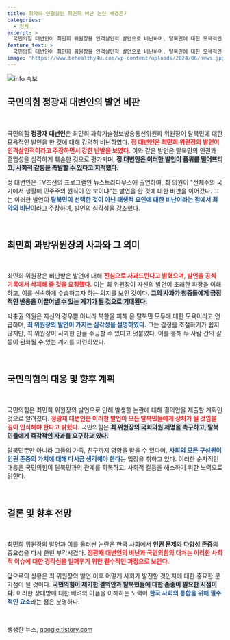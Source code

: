 ```yaml
---
title: 최악의 인결살인 최민희 비난 논란 배경은?
categories:
  - 정치
excerpt: >
  국민의힘 대변인이 최민희 위원장을 인격살인적 발언으로 비난하며, 탈북민에 대한 모욕적인 발언을 성토했다. 최 위원장은 사과하며 발언 삭제를 요청했지만, 국민의힘은 제명 촉구 결의안을 제출하겠다고 밝혔다.
feature_text: >
  국민의힘 대변인이 최민희 위원장을 인격살인적 발언으로 비난하며, 탈북민에 대한 모욕적인 발언을 성토했다. 최 위원장은 사과하며 발언 삭제를 요청했지만, 국민의힘은 제명 촉구 결의안을 제출하겠다고 밝혔다.
image: 'https://www.behealthy4u.com/wp-content/uploads/2024/06/news.jpg'
---
```


<p><img src="https://www.behealthy4u.com/wp-content/uploads/2024/06/news.jpg" alt="info 속보" /></p>

<h2 data-ke-size="size26">국민의힘 정광재 대변인의 발언 비판</h2>

<p data-ke-size="size16">&nbsp;</p>

<p>국민의힘 <b>정광재 대변인</b>은 최민희 과학기술정보방송통신위원회 위원장이 탈북민에 대한 모욕적인 발언을 한 것에 대해 강력히 비난하였다. <b><span style="color: #ee2323;">정 대변인은 최민희 위원장의 발언이 인격살인적이라고 주장하면서 강한 반발을 보였다.</span></b> 이와 같은 발언은 탈북민의 인권과 존엄성을 심각하게 훼손한 것으로 평가되며, <b><span style="background-color: #21538527;">정 대변인은 이러한 발언이 품위를 떨어뜨리고, 사회적 갈등을 촉발할 수 있다고 지적했다.</span></b> </p>

<p>정 대변인은 TV조선의 프로그램인 뉴스트라다무스에 출연하여, 최 의원이 "전체주의 국가에서 생활해 민주주의 원칙이 안 보이냐"는 발언을 한 것에 대한 비판을 이어갔다. 그는 이러한 발언이 <b><span style="color: #1a5490;">탈북민이 선택한 것이 아닌 태생적 요인에 대한 비난이라는 점에서 최악의 비난</span></b>이라고 주장하며, 발언의 심각성을 강조했다. </p>

<p data-ke-size="size16">&nbsp;</p>

<h2 data-ke-size="size26">최민희 과방위원장의 사과와 그 의미</h2>

<p data-ke-size="size16">&nbsp;</p>

<p>최민희 위원장은 비난받은 발언에 대해 <b><span style="color: #ee2323;">진심으로 사과드린다고 밝혔으며, 발언을 공식 기록에서 삭제해 줄 것을 요청했다.</span></b> 이는 최 위원장이 자신의 발언이 초래한 파장을 이해하고, 이를 신속하게 수습하고자 하는 의지를 보인 것이다. <b><span style="background-color: #21538527;">그의 사과가 청중들에게 긍정적인 반응을 이끌어낼 수 있는 계기가 될 것으로 기대된다.</span></b> </p>

<p>박충권 의원은 자신의 경우뿐 아니라 북한을 피해 온 탈북민 모두에 대한 모욕이라고 언급하며, <b><span style="color: #1a5490;">최 위원장의 발언이 가지는 심각성을 설명하였다.</span></b> 그는 감정을 조절하기가 쉽지 않지만, 최 위원장이 사과한 만큼 수긍할 수 있다고 덧붙였다. 이를 통해 두 사람 간의 갈등이 완화될 수 있는 계기를 마련하였다.</p>

<p data-ke-size="size16">&nbsp;</p>

<h2 data-ke-size="size26">국민의힘의 대응 및 향후 계획</h2>

<p data-ke-size="size16">&nbsp;</p>

<p>국민의힘은 최민희 위원장의 발언으로 인해 발생한 논란에 대해 결의안을 제출할 계획인 것으로 알려졌다. <b><span style="color: #ee2323;">정광재 대변인은 이러한 발언이 모든 탈북민들에게 상처가 될 것임을 깊이 인식해야 한다고 밝혔다.</span></b> 국민의힘은 <b><span style="background-color: #21538527;">최 위원장의 국회의원 제명을 촉구하고, 탈북민들에게 즉각적인 사과를 요구하고 있다.</span></b> </p>

<p>탈북민뿐만 아니라 그들의 가족, 친구까지 영향을 받을 수 있다며, <b><span style="color: #1a5490;">사회의 모든 구성원이 인권 존중의 가치에 대해 다시금 생각해야 한다</span></b>는 입장을 취하고 있다. 이러한 순차적인 대응은 국민의힘이 탈북민과의 관계를 회복하고, 사회적 갈등을 해소하기 위한 노력으로 읽힌다.</p>

<p data-ke-size="size16">&nbsp;</p>

<h2 data-ke-size="size26">결론 및 향후 전망</h2>

<p data-ke-size="size16">&nbsp;</p>

<p>최민희 위원장의 발언과 이를 둘러싼 논란은 한국 사회에서 <b>인권 문제</b>와 <b>다양성 존중</b>의 중요성을 다시 한번 부각시켰다. <b><span style="color: #ee2323;">정광재 대변인의 비난과 국민의힘의 대처는 이러한 사회적 이슈에 대한 경각심을 일깨우기 위한 필수적인 과정으로 보인다.</span></b> </p>

<p>앞으로의 상황은 최 위원장의 발언 이후 어떻게 사회가 발전할 것인지에 대한 중요한 분기점이 될 것이다. <b><span style="background-color: #21538527;">국민의힘이 제기한 결의안과 탈북민들에 대한 존중이 필요한 시점이다.</span></b> 이러한 상대방에 대한 배려와 아픔을 이해하는 노력이 <b><span style="color: #1a5490;">한국 사회의 통합을 위해 필수적인 요소</span></b>라는 점은 분명하다. </p>

<p data-ke-size="size16">&nbsp;</p>
생생한 뉴스, <a href="https://qoogle.tistory.com" rel="dofollow">qoogle.tistory.com</a>


